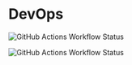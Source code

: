 # DevOps

![GitHub Actions Workflow Status](https://img.shields.io/github/actions/workflow/status/LarsDevans/DevOps/nodejs-build-and-test.yml?label=Build)

![GitHub Actions Workflow Status](https://img.shields.io/github/actions/workflow/status/LarsDevans/DevOps/eslint-static-analysis.yml?label=ESLint)

